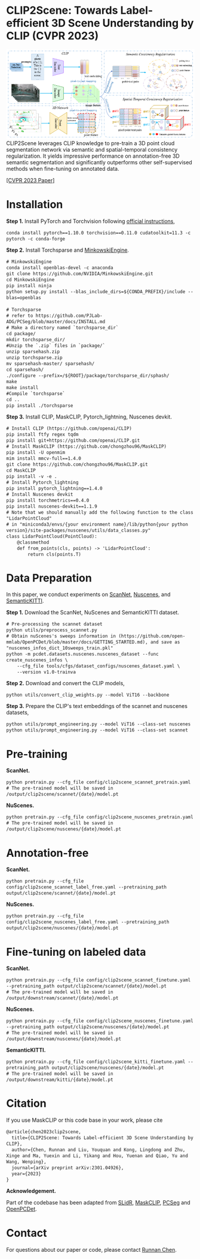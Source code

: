 # CLIP2Scene: Towards Label-efficient 3D Scene Understanding by CLIP (CVPR 2023)

![Overview of the method](./assets/method.png)
CLIP2Scene leverages CLIP knowledge to pre-train a 3D point cloud segmentation network via semantic and spatial-temporal consistency regularization. It yields impressive performance on annotation-free 3D
semantic segmentation and significantly outperforms other self-supervised methods when fine-tuning on annotated data.

[[CVPR 2023 Paper]](https://arxiv.org/pdf/2301.04926.pdf) 

# Installation
**Step 1.** Install PyTorch and Torchvision following [official instructions](https://pytorch.org/get-started/locally/),

```shell
conda install pytorch==1.10.0 torchvision==0.11.0 cudatoolkit=11.3 -c pytorch -c conda-forge
```

**Step 2.** Install Torchsparse and [MinkowskiEngine](https://github.com/NVIDIA/MinkowskiEngine).
```shell
# MinkowskiEngine
conda install openblas-devel -c anaconda
git clone https://github.com/NVIDIA/MinkowskiEngine.git
cd MinkowskiEngine
pip install ninja
python setup.py install --blas_include_dirs=${CONDA_PREFIX}/include --blas=openblas

# Torchsparse
# refer to https://github.com/PJLab-ADG/PCSeg/blob/master/docs/INSTALL.md
# Make a directory named `torchsparse_dir`
cd package/
mkdir torchsparse_dir/
#Unzip the `.zip` files in `package/`
unzip sparsehash.zip
unzip torchsparse.zip
mv sparsehash-master/ sparsehash/
cd sparsehash/
./configure --prefix=/${ROOT}/package/torchsparse_dir/sphash/
make
make install
#Compile `torchsparse`
cd ..
pip install ./torchsparse
```

**Step 3.** Install CLIP, MaskCLIP, Pytorch_lightning, Nuscenes devkit.
```shell
# Install CLIP (https://github.com/openai/CLIP)
pip install ftfy regex tqdm
pip install git+https://github.com/openai/CLIP.git
# Install MaskCLIP (https://github.com/chongzhou96/MaskCLIP)
pip install -U openmim
mim install mmcv-full==1.4.0
git clone https://github.com/chongzhou96/MaskCLIP.git
cd MaskCLIP
pip install -v -e .
# Install Pytorch_lightning 
pip install pytorch_lightning==1.4.0
# Install Nuscenes devkit 
pip install torchmetrics==0.4.0
pip install nuscenes-devkit==1.1.9
# Note that we should manually add the following function to the class "LidarPointCloud" 
# in "miniconda3/envs/{your environment name}/lib/python{your python version}/site-packages/nuscenes/utils/data_classes.py"
class LidarPointCloud(PointCloud):
    @classmethod
    def from_points(cls, points) -> 'LidarPointCloud':
        return cls(points.T)
```

# Data Preparation
In this paper, we conduct experiments on [ScanNet](http://www.scan-net.org), [Nuscenes](https://www.nuscenes.org/nuscenes#overview), and [SemanticKITTI](http://www.semantic-kitti.org/dataset.html#overview).

**Step 1.** Download the ScanNet, NuScenes and SemanticKITTI dataset. 
```shell
# Pre-processing the scannet dataset
python utils/preprocess_scannet.py
# Obtain nuScenes's sweeps information in (https://github.com/open-mmlab/OpenPCDet/blob/master/docs/GETTING_STARTED.md), and save as "nuscenes_infos_dict_10sweeps_train.pkl"
python -m pcdet.datasets.nuscenes.nuscenes_dataset --func create_nuscenes_infos \
    --cfg_file tools/cfgs/dataset_configs/nuscenes_dataset.yaml \
    --version v1.0-trainva

```

**Step 2.** Download and convert the CLIP models,
```shell
python utils/convert_clip_weights.py --model ViT16 --backbone
```

**Step 3.** Prepare the CLIP's text embeddings of the scannet and nuscenes datasets,
```shell
python utils/prompt_engineering.py --model ViT16 --class-set nuscenes
python utils/prompt_engineering.py --model ViT16 --class-set scannet
```

# Pre-training

**ScanNet.** 
```shell
python pretrain.py --cfg_file config/clip2scene_scannet_pretrain.yaml
# The pre-trained model will be saved in /output/clip2scene/scannet/{date}/model.pt
```
**NuScenes.** 
```shell
python pretrain.py --cfg_file config/clip2scene_nuscenes_pretrain.yaml
# The pre-trained model will be saved in /output/clip2scene/nuscenes/{date}/model.pt
```

# Annotation-free

**ScanNet.** 
```shell
python pretrain.py --cfg_file config/clip2scene_scannet_label_free.yaml --pretraining_path output/clip2scene/scannet/{date}/model.pt
```
**NuScenes.** 
```shell
python pretrain.py --cfg_file config/clip2scene_nuscenes_label_free.yaml --pretraining_path output/clip2scene/nuscenes/{date}/model.pt
```


# Fine-tuning on labeled data

**ScanNet.** 
```shell
python pretrain.py --cfg_file config/clip2scene_scannet_finetune.yaml --pretraining_path output/clip2scene/scannet/{date}/model.pt
# The pre-trained model will be saved in /output/downstream/scannet/{date}/model.pt
```
**NuScenes.** 
```shell
python pretrain.py --cfg_file config/clip2scene_nuscenes_finetune.yaml --pretraining_path output/clip2scene/nuscenes/{date}/model.pt
# The pre-trained model will be saved in /output/downstream/nuscenes/{date}/model.pt
```
**SemanticKITTI.** 
```shell
python pretrain.py --cfg_file config/clip2scene_kitti_finetune.yaml --pretraining_path output/clip2scene/nuscenes/{date}/model.pt
# The pre-trained model will be saved in /output/downstream/kitti/{date}/model.pt
```

# Citation
If you use MaskCLIP or this code base in your work, please cite
```
@article{chen2023clip2scene,
  title={CLIP2Scene: Towards Label-efficient 3D Scene Understanding by CLIP},
  author={Chen, Runnan and Liu, Youquan and Kong, Lingdong and Zhu, Xinge and Ma, Yuexin and Li, Yikang and Hou, Yuenan and Qiao, Yu and Wang, Wenping},
  journal={arXiv preprint arXiv:2301.04926},
  year={2023}
}
```
**Acknowledgement.** 

Part of the codebase has been adapted from [SLidR](https://github.com/valeoai/SLidR), [MaskCLIP](https://github.com/chongzhou96/MaskCLIP), [PCSeg](https://github.com/PJLab-ADG/PCSeg) and [OpenPCDet](https://github.com/open-mmlab/OpenPCDet).

# Contact
For questions about our paper or code, please contact [Runnan Chen](rnchen2@cs.hku.hk).